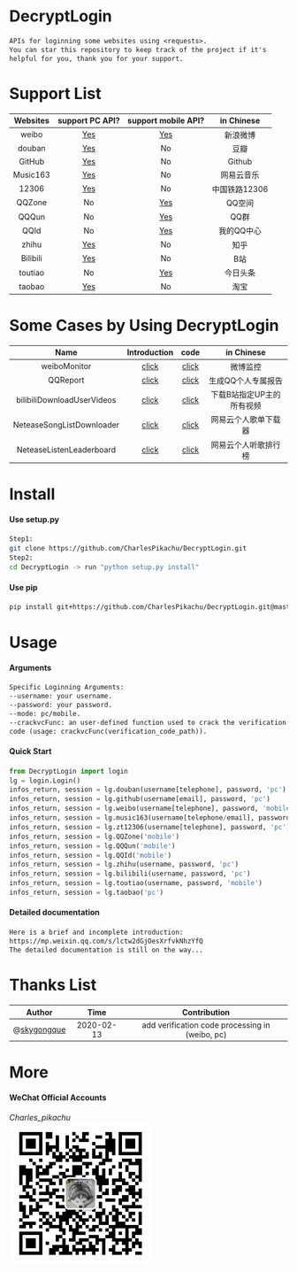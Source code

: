 # DecryptLogin
```
APIs for loginning some websites using <requests>.
You can star this repository to keep track of the project if it's helpful for you, thank you for your support.
```

# Support List
|  Websites        | support PC API?                              |  support mobile API?                         |  in Chinese    |
|  :----:          | :----:                                       |  :----:                                      |  :----:        |
|  weibo           | [Yes](./DecryptLogin/platforms/weibo.py)     |  [Yes](./DecryptLogin/platforms/weibo.py)    |  新浪微博      |
|  douban          | [Yes](./DecryptLogin/platforms/douban.py)    |  No                                          |  豆瓣          |
|  GitHub          | [Yes](./DecryptLogin/platforms/github.py)    |  No                                          |  Github        |
|  Music163        | [Yes](./DecryptLogin/platforms/music163.py)  |  No                                          |  网易云音乐    |
|  12306           | [Yes](./DecryptLogin/platforms/zt12306.py)   |  No                                          |  中国铁路12306 |
|  QQZone          | No                                           |  [Yes](./DecryptLogin/platforms/QQZone.py)   |  QQ空间        |
|  QQQun           | No                                           |  [Yes](./DecryptLogin/platforms/QQQun.py)    |  QQ群          |
|  QQId			   | No                                           |  [Yes](./DecryptLogin/platforms/QQId.py)     |  我的QQ中心    |
|  zhihu		   | [Yes](./DecryptLogin/platforms/zhihu.py)     |  No                                          |  知乎          |
|  Bilibili		   | [Yes](./DecryptLogin/platforms/bilibili.py)  |  No                                          |  B站           |
|  toutiao		   | No                                           |  [Yes](./DecryptLogin/platforms/toutiao.py)  |  今日头条      |
|  taobao          | [Yes](./DecryptLogin/platforms/taobao.py)    |  No                                          |  淘宝          |

# Some Cases by Using DecryptLogin
|  Name                       |   Introduction                                                   |   code                                             |  in Chinese                 |
|  :----:                     |   :----:                                                         |   :----:                                           |  :----:                     |
|  weiboMonitor               |   [click](https://mp.weixin.qq.com/s/uOT1cGqXkOq-Hdc8TVnglg)     |   [click](./Examples/weiboMonitor)                 |  微博监控                   |
|  QQReport                   |	  [click](https://mp.weixin.qq.com/s/dsVtEp_TFeyeSAAUn1zFEw)     |	 [click](./Examples/QQReport)                     |  生成QQ个人专属报告         |
|  bilibiliDownloadUserVideos |   [click](https://mp.weixin.qq.com/s/GaVW4_nbAaO0QvphI7QgnA)     |   [click](./Examples/bilibiliDownloadUserVideos)   |  下载B站指定UP主的所有视频  |
|  NeteaseSongListDownloader  |   [click](https://mp.weixin.qq.com/s/_82U7luG6jmV-xb8-Qkiew)     |   [click](./Examples/NeteaseSongListDownloader)    |  网易云个人歌单下载器       |
|  NeteaseListenLeaderboard   |   [click](https://mp.weixin.qq.com/s/Wlf1a82oACc9N7zGezcy8Q)     |   [click](./Examples/NeteaseListenLeaderboard)     |  网易云个人听歌排行榜       |

# Install
#### Use setup.py
```sh
Step1:
git clone https://github.com/CharlesPikachu/DecryptLogin.git
Step2:
cd DecryptLogin -> run "python setup.py install"
```
#### Use pip
```sh
pip install git+https://github.com/CharlesPikachu/DecryptLogin.git@master
```

# Usage
#### Arguments
```
Specific Loginning Arguments:
--username: your username.
--password: your password.
--mode: pc/mobile.
--crackvcFunc: an user-defined function used to crack the verification code (usage: crackvcFunc(verification_code_path)).
```
#### Quick Start
```python
from DecryptLogin import login
lg = login.Login()
infos_return, session = lg.douban(username[telephone], password, 'pc')
infos_return, session = lg.github(username[email], password, 'pc')
infos_return, session = lg.weibo(username[telephone], password, 'mobile')
infos_return, session = lg.music163(username[telephone/email], password, 'pc')
infos_return, session = lg.zt12306(username[telephone], password, 'pc')
infos_return, session = lg.QQZone('mobile')
infos_return, session = lg.QQQun('mobile')
infos_return, session = lg.QQId('mobile')
infos_return, session = lg.zhihu(username, password, 'pc')
infos_return, session = lg.bilibili(username, password, 'pc')
infos_return, session = lg.toutiao(username, password, 'mobile')
infos_return, session = lg.taobao('pc')
```
#### Detailed documentation
```
Here is a brief and incomplete introduction: https://mp.weixin.qq.com/s/lctw2dGjOesXrfvkNhzYfQ  
The detailed documentation is still on the way...
```

# Thanks List
|  Author                                            |           Time            |   Contribution                                     |
|  :----:                                            |           :----:          |   :----:                                           |
|  @[skygongque](https://github.com/skygongque)      |           2020-02-13      |   add verification code processing in (weibo, pc)  |

# More
#### WeChat Official Accounts
*Charles_pikachu*  
![img](./pictures/pikachu.jpg)